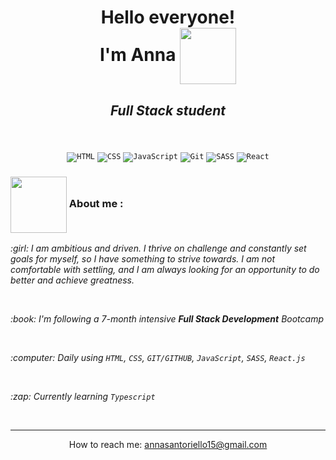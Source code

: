 <h1 align="center"><strong>Hello everyone! <br>
I'm Anna</strong> 
<img align="center" src="https://user-images.githubusercontent.com/102425966/191776392-2940fa96-98b7-436b-9a61-6bfb16854c9c.gif" width="90px">
</h1>

<h2 align="center">
  <em>Full Stack student</em>
</h2>
  <br>
  <br>
  <div align="center">
    <code><img alt="HTML" src="https://img.shields.io/badge/HTML-e44d26.svg?logo=html5&logoColor=white"></code>
    <code><img alt="CSS" src="https://img.shields.io/badge/CSS-1f72b5.svg?logo=css3&logoColor=white"></code>
    <code><img alt="JavaScript" src="https://img.shields.io/badge/JavaScript-f7df1e.svg?logo=javascript&logoColor=black"></code>
    <code><img alt="Git" src="https://img.shields.io/badge/Git-f0efe7.svg?logo=git"></code>
    <code><img alt="SASS" src="https://img.shields.io/badge/Sass-hotpink.svg?logo=SASS&logoColor=white"></code>
    <code><img alt="React" src="https://img.shields.io/badge/React-20232a.svg?logo=react&logoColor=%2361DAFB"></code>
</div>

<h3>
<img src="https://user-images.githubusercontent.com/102425966/191783799-ddc30dd3-6bdc-4ad4-b59f-4437eafc241b.png" width="90" align="center">
About me :</h3>
<p><em>:girl: I am ambitious and driven. I thrive on challenge and constantly set goals for myself, so I have something to strive towards. I am not comfortable with settling, and I am always looking for an opportunity to do better and achieve greatness.</em></p>
<br>
<p><em>:book: I'm following a 7-month intensive <strong>Full Stack Development</strong> Bootcamp</em></p>
<br>
<p><em>:computer: Daily using <code>HTML</code>, <code>CSS</code>, <code>GIT/GITHUB</code>, <code>JavaScript</code>, <code>SASS</code>, <code>React.js</code></em></p>
<br>
<p><em>:zap: Currently learning <code>Typescript</code></em>
</p>
<br>


---


<p align="center">
How to reach me: <a href="mailto:annasantoriello15@gmail.com">annasantoriello15@gmail.com</a>
</p>
